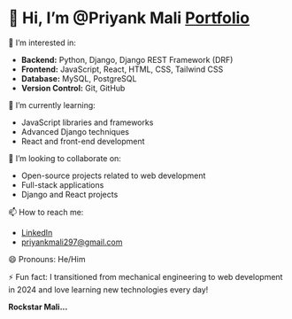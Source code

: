 # 👋 Hi, I’m @Priyank Mali [Portfolio](https://priyankmali.pythonanywhere.com)

👀 I’m interested in:
- **Backend:** Python, Django, Django REST Framework (DRF)
- **Frontend:** JavaScript, React, HTML, CSS, Tailwind CSS
- **Database:** MySQL, PostgreSQL
- **Version Control:** Git, GitHub

🌱 I’m currently learning:
- JavaScript libraries and frameworks
- Advanced Django techniques
- React and front-end development

💞️ I’m looking to collaborate on:
- Open-source projects related to web development
- Full-stack applications
- Django and React projects

📫 How to reach me:
- [LinkedIn](https://www.linkedin.com/in/priyankmali297/)
- priyankmali297@gmail.com

😄 Pronouns: He/Him

⚡ Fun fact: I transitioned from mechanical engineering to web development in 2024 and love learning new technologies every day!

**Rockstar Mali...**


<!---
Priyank-Mali/Priyank-Mali is a ✨ special ✨ repository because its `README.md` (this file) appears on your GitHub profile.
You can click the Preview link to take a look at your changes.
--->
